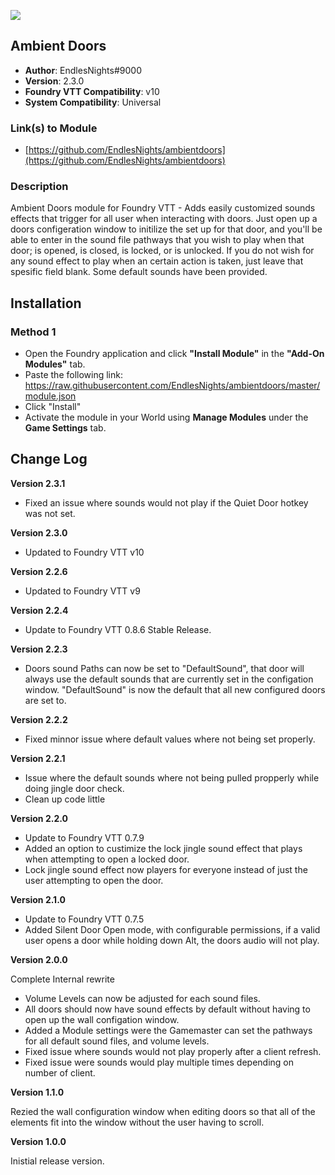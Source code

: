 ![](https://img.shields.io/badge/Foundry-v0.8.6-informational)
## Ambient Doors

* **Author**: EndlesNights#9000
* **Version**: 2.3.0
* **Foundry VTT Compatibility**: v10
* **System Compatibility**: Universal

### Link(s) to Module
* [https://github.com/EndlesNights/ambientdoors](https://github.com/EndlesNights/ambientdoors)

### Description
Ambient Doors module for Foundry VTT - Adds easily customized sounds effects that trigger for all user when interacting with doors. Just open up a doors configeration window to initilize the set up for that door, and you'll be able to enter in the sound file pathways that you wish to play when that door; is opened, is closed, is locked, or is unlocked. If you do not wish for any sound effect to play when an certain action is taken, just leave that spesific field blank. Some default sounds have been provided.

## Installation
### Method 1
* Open the Foundry application and click **"Install Module"** in the **"Add-On Modules"** tab.
* Paste the following link: https://raw.githubusercontent.com/EndlesNights/ambientdoors/master/module.json
* Click "Install"
* Activate the module in your World using **Manage Modules** under the **Game Settings** tab.


## Change Log

**Version 2.3.1**
* Fixed an issue where sounds would not play if the Quiet Door hotkey was not set.

**Version 2.3.0**
* Updated to Foundry VTT v10

**Version 2.2.6**
* Updated to Foundry VTT v9

**Version 2.2.4**
* Update to Foundry VTT 0.8.6 Stable Release.

**Version 2.2.3**

* Doors sound Paths can now be set to "DefaultSound", that door will always use the default sounds that are currently set in the configation window. "DefaultSound" is now the default that all new configured doors are set to.

**Version 2.2.2**

* Fixed minnor issue where default values where not being set properly.

**Version 2.2.1**

* Issue where the default sounds where not being pulled propperly while doing jingle door check.
* Clean up code little

**Version 2.2.0**

* Update to Foundry VTT 0.7.9
* Added an option to custimize the lock jingle sound effect that plays when attempting to open a locked door.
* Lock jingle sound effect now players for everyone instead of just the user attempting to open the door.

**Version 2.1.0**

* Update to Foundry VTT 0.7.5
* Added Silent Door Open mode, with configurable permissions, if a valid user opens a door while holding down Alt, the doors audio will not play.

**Version 2.0.0**

Complete Internal rewrite
* Volume Levels can now be adjusted for each sound files.
* All doors should now have sound effects by default without having to open up the wall configation window.
* Added a Module settings were the Gamemaster can set the pathways for all default sound files, and volume levels.
* Fixed issue where sounds would not play properly after a client refresh.
* Fixed issue were sounds would play multiple times depending on number of client.

**Version 1.1.0**

Rezied the wall configuration window when editing doors so that all of the elements fit into the window without the user having to scroll.

**Version 1.0.0**

Inistial release version.
